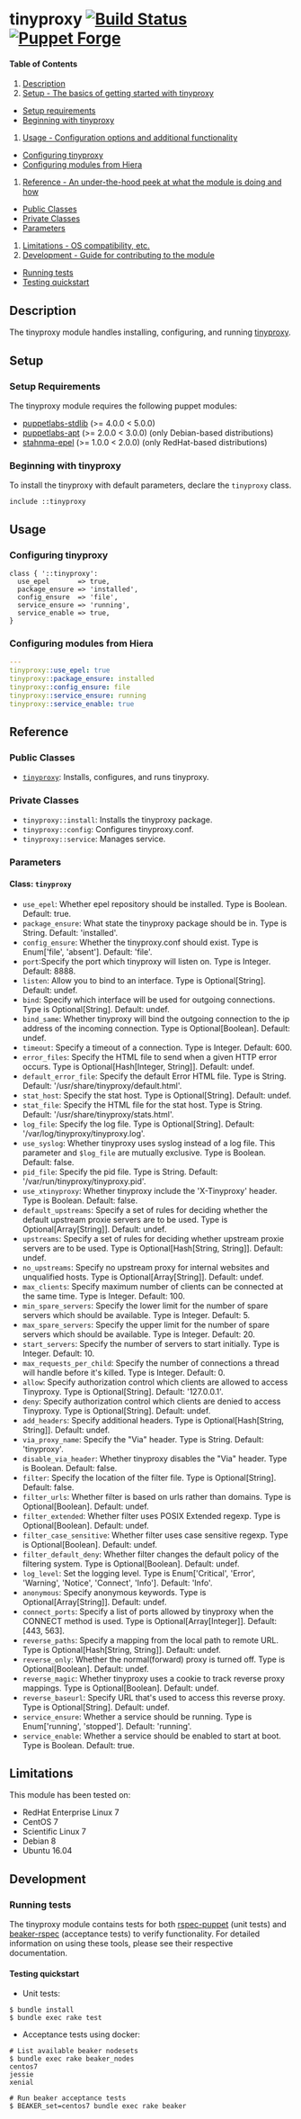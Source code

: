 # tinyproxy [![Build Status](https://travis-ci.org/hfm/puppet-tinyproxy.svg?branch=master)](https://travis-ci.org/hfm/puppet-tinyproxy) [![Puppet Forge](https://img.shields.io/puppetforge/v/hfm/tinyproxy.svg?style=flat-square)](https://forge.puppet.com/hfm/tinyproxy)

#### Table of Contents

1. [Description](#description)
1. [Setup - The basics of getting started with tinyproxy](#setup)
  - [Setup requirements](#setup-requirements)
  - [Beginning with tinyproxy](#beginning-with-tinyproxy)
1. [Usage - Configuration options and additional functionality](#usage)
  - [Configuring tinyproxy](#configuring-tinyproxy)
  - [Configuring modules from Hiera](#configuring-modules-from-hiera)
1. [Reference - An under-the-hood peek at what the module is doing and how](#reference)
  - [Public Classes](#public-classes)
  - [Private Classes](#private-classes)
  - [Parameters](#parameters)
1. [Limitations - OS compatibility, etc.](#limitations)
1. [Development - Guide for contributing to the module](#development)
  - [Running tests](#running-tests)
  - [Testing quickstart](#testing-quickstart)

## Description

The tinyproxy module handles installing, configuring, and running [tinyproxy](http://tinyproxy.github.io).

## Setup

### Setup Requirements

The tinyproxy module requires the following puppet modules:

- [puppetlabs-stdlib](https://forge.puppet.com/puppetlabs/stdlib) (>= 4.0.0 < 5.0.0)
- [puppetlabs-apt](https://forge.puppet.com/puppetlabs/apt) (>= 2.0.0 < 3.0.0) (only Debian-based distributions)
- [stahnma-epel](https://forge.puppet.com/stahnma/epel) (>= 1.0.0 < 2.0.0) (only RedHat-based distributions)

### Beginning with tinyproxy

To install the tinyproxy with default parameters, declare the `tinyproxy` class.

```puppet
include ::tinyproxy
```

## Usage

### Configuring tinyproxy

```puppet
class { '::tinyproxy':
  use_epel       => true,
  package_ensure => 'installed',
  config_ensure  => 'file',
  service_ensure => 'running',
  service_enable => true,
}
```

### Configuring modules from Hiera

```yaml
---
tinyproxy::use_epel: true
tinyproxy::package_ensure: installed
tinyproxy::config_ensure: file
tinyproxy::service_ensure: running
tinyproxy::service_enable: true
```
## Reference

### Public Classes

- [`tinyproxy`](#tinyproxy): Installs, configures, and runs tinyproxy.

### Private Classes

- `tinyproxy::install`: Installs the tinyproxy package.
- `tinyproxy::config`: Configures tinyproxy.conf.
- `tinyproxy::service`: Manages service.

### Parameters

#### Class: `tinyproxy`

- `use_epel`: Whether epel repository should be installed. Type is Boolean. Default: true.
- `package_ensure`: What state the tinyproxy package should be in. Type is String. Default: 'installed'.
- `config_ensure`: Whether the tinyproxy.conf should exist. Type is Enum['file', 'absent']. Default: 'file'.
- `port`:Specify the port which tinyproxy will listen on. Type is Integer. Default: 8888.
- `listen`: Allow you to bind to an interface. Type is Optional[String]. Default: undef.
- `bind`: Specify which interface will be used for outgoing connections. Type is Optional[String]. Default: undef.
- `bind_same`: Whether tinyproxy will bind the outgoing connection to the ip address of the incoming connection. Type is Optional[Boolean]. Default: undef.
- `timeout`: Specify a timeout of a connection. Type is Integer. Default: 600.
- `error_files`: Specify the HTML file to send when a given HTTP error occurs. Type is Optional[Hash[Integer, String]]. Default: undef.
- `default_error_file`: Specify the default Error HTML file. Type is String. Default: '/usr/share/tinyproxy/default.html'.
- `stat_host`: Specify the stat host. Type is Optional[String]. Default: undef.
- `stat_file`: Specify the HTML file for the stat host. Type is String. Default: '/usr/share/tinyproxy/stats.html'.
- `log_file`: Specify the log file. Type is Optional[String]. Default: '/var/log/tinyproxy/tinyproxy.log'.
- `use_syslog`: Whether tinyproxy uses syslog instead of a log file. This parameter and `$log_file` are mutually exclusive. Type is Boolean. Default: false.
- `pid_file`: Specify the pid file. Type is String. Default: '/var/run/tinyproxy/tinyproxy.pid'.
- `use_xtinyproxy`: Whether tinyproxy include the 'X-Tinyproxy' header. Type is Boolean. Default: false.
- `default_upstreams`: Specify a set of rules for deciding whether the default upstream proxie servers are to be used. Type is Optional[Array[String]]. Default: undef.
- `upstreams`: Specify a set of rules for deciding whether upstream proxie servers are to be used. Type is Optional[Hash[String, String]]. Default: undef.
- `no_upstreams`: Specify no upstream proxy for internal websites and unqualified hosts. Type is Optional[Array[String]]. Default: undef.
- `max_clients`: Specify maximum number of clients can be connected at the same time. Type is Integer. Default: 100.
- `min_spare_servers`: Specify the lower limit for the number of spare servers which should be available. Type is Integer. Default: 5.
- `max_spare_servers`: Specify the upper limit for the number of spare servers which should be available. Type is Integer. Default: 20.
- `start_servers`: Specify the number of servers to start initially. Type is Integer. Default: 10.
- `max_requests_per_child`: Specify the number of connections a thread will handle before it's killed. Type is Integer. Default: 0.
- `allow`: Specify authorization control which clients are allowed to access Tinyproxy. Type is Optional[String]. Default: '127.0.0.1'.
- `deny`: Specify authorization control which clients are denied to access Tinyproxy. Type is Optional[String]. Default: undef.
- `add_headers`: Specify additional headers. Type is Optional[Hash[String, String]]. Default: undef.
- `via_proxy_name`: Specify the "Via" header. Type is String. Default: 'tinyproxy'.
- `disable_via_header`: Whether tinyproxy disables the "Via" header. Type is Boolean. Default: false.
- `filter`: Specify the location of the filter file. Type is Optional[String]. Default: false.
- `filter_urls`: Whether filter is based on urls rather than domains. Type is Optional[Boolean]. Default: undef.
- `filter_extended`: Whether filter uses POSIX Extended regexp. Type is Optional[Boolean]. Default: undef.
- `filter_case_sensitive`: Whether filter uses case sensitive regexp. Type is Optional[Boolean]. Default: undef.
- `filter_default_deny`: Whether filter changes the default policy of the filtering system. Type is Optional[Boolean]. Default: undef.
- `log_level`: Set the logging level. Type is Enum['Critical', 'Error', 'Warning', 'Notice', 'Connect', 'Info']. Default: 'Info'.
- `anonymous`: Specify anonymous keywords. Type is Optional[Array[String]]. Default: undef.
- `connect_ports`: Specify a list of ports allowed by tinyproxy when the CONNECT method is used. Type is Optional[Array[Integer]]. Default: [443, 563].
- `reverse_paths`: Specify a mapping from the local path to remote URL. Type is Optional[Hash[String, String]]. Default: undef.
- `reverse_only`: Whether the normal(forward) proxy is turned off. Type is Optional[Boolean]. Default: undef.
- `reverse_magic`: Whether tinyproxy uses a cookie to track reverse proxy mappings. Type is Optional[Boolean]. Default: undef.
- `reverse_baseurl`: Specify URL that's used to access this reverse proxy. Type is Optional[String]. Default: undef.
- `service_ensure`: Whether a service should be running. Type is Enum['running', 'stopped']. Default: 'running'.
- `service_enable`: Whether a service should be enabled to start at boot. Type is Boolean. Default: true.

## Limitations

This module has been tested on:

- RedHat Enterprise Linux 7
- CentOS 7
- Scientific Linux 7
- Debian 8
- Ubuntu 16.04

## Development

### Running tests

The tinyproxy module contains tests for both [rspec-puppet](http://rspec-puppet.com/) (unit tests) and [beaker-rspec](https://github.com/puppetlabs/beaker-rspec) (acceptance tests) to verify functionality. For detailed information on using these tools, please see their respective documentation.

#### Testing quickstart

- Unit tests:

```console
$ bundle install
$ bundle exec rake test
```

- Acceptance tests using docker:

```console
# List available beaker nodesets
$ bundle exec rake beaker_nodes
centos7
jessie
xenial

# Run beaker acceptance tests
$ BEAKER_set=centos7 bundle exec rake beaker
```
